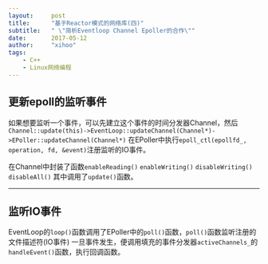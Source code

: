 ```yaml
---
layout:     post
title:      "基于Reactor模式的网络库(四)"
subtitle:   " \"简析Eventloop Channel Epoller的合作\""
date:       2017-05-12 
author:     "xihoo"
tags:
    - C++
    - Linux网络编程
---
```


## 更新epoll的监听事件

如果想要监听一个事件，可以先建立这个事件的时间分发器Channel，然后
`Channel::update(this)->EventLoop::updateChannel(Channel*)->EPoller::updateChannel(Channel*)`
在EPoller中执行`epoll_ctl(epollfd_, operation, fd, &event)`注册监听的IO事件。  

在Channel中封装了函数`enableReading()` `enableWriting()` `disableWriting()` `disableAll()`
其中调用了`update()`函数。  

***

## 监听IO事件

EventLoop的`loop()`函数调用了EPoller中的`poll()`函数，`poll()`函数监听注册的文件描述符(IO事件)
一旦事件发生，便调用填充的事件分发器`activeChannels_`的`handleEvent()`函数，执行回调函数。  

